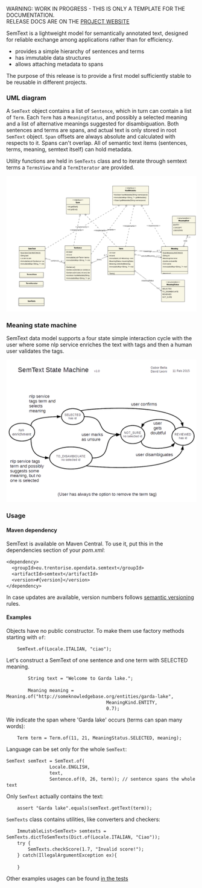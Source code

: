 <p class="jedoc-to-strip">
WARNING: WORK IN PROGRESS - THIS IS ONLY A TEMPLATE FOR THE DOCUMENTATION. <br/>
RELEASE DOCS ARE ON THE <a href="http://opendatatrentino.github.io/semtext/" target="_blank">PROJECT WEBSITE</a>
</p>


SemText is a lightweight model for semantically annotated text, designed for reliable exchange among applications rather than for efficiency.

  * provides a simple hierarchy of sentences and terms
  * has immutable data structures
  * allows attaching metadata to spans

The purpose of this release is to provide a first model sufficiently stable to be reusable in different projects.

### UML diagram

A `SemText` object contains a list of `Sentence`, which in turn can contain a list of `Term`. Each `Term` has a `MeaningStatus`, and possibly a selected meaning and a list of alternative meanings suggested for disambiguation.  Both sentences and terms are spans, and actual text is only stored in root `SemText` object. `Span` offsets are always absolute and calculated with respects to it. Spans can't overlap. All of semantic text items (sentences, terms, meaning, semtext itself) can hold metadata.

Utility functions are held in `SemTexts` class and to iterate through semtext terms a `TermsView` and a `TermIterator` are provided.

<p align="center">
<img alt="semtext uml diagram" src="img/semtext-uml.png">
</p>

### Meaning state machine

SemText data model supports a four state simple interaction cycle with the user where some nlp service enriches the text with tags and then a human user validates the tags.


<p align="center">
<img width="700px" alt="semtext meaning state machine" src="img/semtext-state-machine.png">
</p>


### Usage

#### Maven dependency

SemText is available on Maven Central. To use it, put this in the dependencies section of your _pom.xml_: 


```
<dependency>
  <groupId>eu.trentorise.opendata.semtext</groupId>
  <artifactId>semtext</artifactId>
  <version>#{version}</version>
</dependency>
```

In case updates are available, version numbers follows [semantic versioning](http://semver.org/) rules.

#### Examples

Objects have no public constructor. To make them use factory methods starting with `of`:

```
	SemText.of(Locale.ITALIAN, "ciao");
```

Let's construct a SemText of one sentence and one term with SELECTED meaning.

```
        String text = "Welcome to Garda lake.";

        Meaning meaning = Meaning.of("http://someknowledgebase.org/entities/garda-lake",
        							 MeaningKind.ENTITY,
                                     0.7);
```

We indicate the span where 'Garda lake' occurs (terms can span many words):

```
	Term term = Term.of(11, 21, MeaningStatus.SELECTED, meaning);
```

Language can be set only for the whole `SemText`:

```
SemText semText = SemText.of(
                Locale.ENGLISH,
                text,
                Sentence.of(0, 26, term)); // sentence spans the whole text
```

Only `SemText` actually contains the text:

```
	assert "Garda lake".equals(semText.getText(term));
```

`SemTexts` class contains utilities, like converters and checkers:

```
    ImmutableList<SemText> semtexts = SemTexts.dictToSemTexts(Dict.of(Locale.ITALIAN, "Ciao"));
    try {
        SemTexts.checkScore(1.7, "Invalid score!");
    } catch(IllegalArgumentException ex){

    }
```

Other examples usages can be found [in the tests](../src/test/java/eu/trentorise/opendata/semtext/test/SemTextTest.java
)
